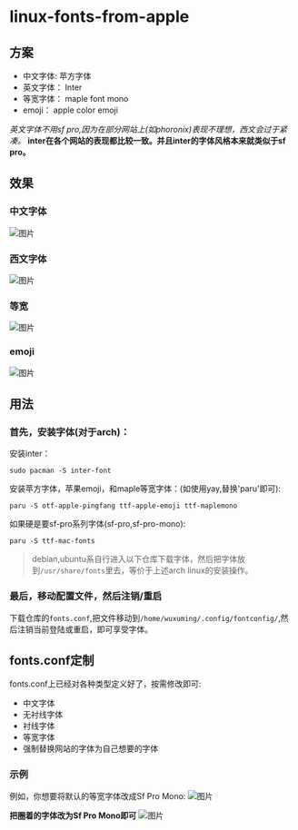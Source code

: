 # linux-fonts-from-apple

## 方案
- 中文字体: 苹方字体
- 英文字体： Inter 
- 等宽字体： maple font mono
- emoji： apple color emoji

*英文字体不用sf pro,因为在部分网站上(如phoronix)表现不理想，西文会过于紧凑。*
**inter在各个网站的表现都比较一致。并且inter的字体风格本来就类似于sf pro。**


## 效果

### 中文字体

![图片](https://github.com/user-attachments/assets/ebdd119d-469a-4ff9-9d87-f58710be8dcb)

### 西文字体

![图片](https://github.com/user-attachments/assets/693099b7-cfb0-4dd7-b197-3a1bbef4103e)

### 等宽

![图片](https://github.com/user-attachments/assets/247f7ee9-74d6-4dd6-8dea-23a4774796dd)

### emoji

![图片](https://github.com/user-attachments/assets/3050a8da-37b6-47a4-9660-5223b67de0bc)


## 用法

### 首先，安装字体(对于arch)：
安装inter：
```
sudo pacman -S inter-font
```

安装苹方字体，苹果emoji，和maple等宽字体：(如使用yay,替换'paru'即可):
```
paru -S otf-apple-pingfang ttf-apple-emoji ttf-maplemono
```

如果硬是要sf-pro系列字体(sf-pro,sf-pro-mono):
```
paru -S ttf-mac-fonts
```

> debian,ubuntu系自行进入以下仓库下载字体，然后把字体放到`/usr/share/fonts`里去，等价于上述arch linux的安装操作。


### 最后，移动配置文件，然后注销/重启
下载仓库的`fonts.conf`,把文件移动到`/home/wuxuming/.config/fontconfig/`,然后注销当前登陆或重启，即可享受字体。


## fonts.conf定制
fonts.conf上已经对各种类型定义好了，按需修改即可:
- 中文字体
- 无衬线字体
- 衬线字体
- 等宽字体
- 强制替换网站的字体为自己想要的字体

### 示例

例如，你想要将默认的等宽字体改成Sf Pro Mono:
![图片](https://github.com/user-attachments/assets/30608173-b1b5-4540-ac42-3875b98eef14)

**把圈着的字体改为Sf Pro Mono即可**
![图片](https://github.com/user-attachments/assets/d33b0f07-9e4c-44aa-8ebf-1f7d41cc96e5)










